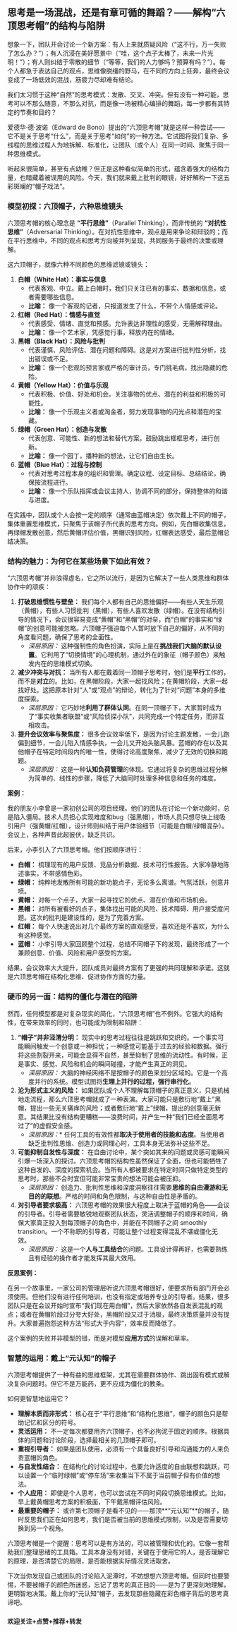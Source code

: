 ## 思考是一场混战，还是有章可循的舞蹈？——解构“六顶思考帽”的结构与陷阱

想象一下，团队开会讨论一个新方案：有人上来就质疑风险（“这不行，万一失败了怎么办？”）；有人沉浸在美好愿景中（“哇，这个点子太棒了，未来一片光明！”）；有人则纠结于零散的细节（“等等，我们的人力够吗？预算有吗？”）。每个人都急于表达自己的观点，思维像脱缰的野马，在不同的方向上狂奔，最终会议变成了一场低效的混战，筋疲力尽却难有结论。

我们太习惯于这种“自然”的思考模式：发散、交叉、冲突。但有没有一种可能，思考可以不那么随意，不那么对抗，而是像一场被精心编排的舞蹈，每一步都有其特定的节奏和目的？

爱德华·德·波诺（Edward de Bono）提出的“六顶思考帽”就是这样一种尝试——它不是关于思考“什么”，而是关于思考“如何”的一种方法。它试图将我们复杂、多线程的思维过程人为地拆解、标准化，让团队（或个人）在同一时间、聚焦于同一种思维模式。

听起来很简单，甚至有点幼稚？但正是这种看似简单的形式，蕴含着强大的结构力量，也暗藏着被误用的风险。今天，我们就来戴上批判的眼镜，好好解构一下这五彩斑斓的“帽子戏法”。

### 模型初探：六顶帽子，六种思维镜头

六顶思考帽的核心理念是 **“平行思维”**（Parallel Thinking），而非传统的 **“对抗性思维”**（Adversarial Thinking）。在对抗性思维中，观点是用来争论和辩驳的；而在平行思维中，不同的观点和思考方向被并列呈现，共同服务于最终的决策或理解。

这六顶帽子，就像六种不同颜色的思维滤镜或镜头：

1.  **白帽（White Hat）：事实与信息**
    * 代表客观、中立。戴上白帽时，我们只关注已有的事实、数据和信息，或者需要哪些信息。
    * **比喻：** 像一个客观的记者，只报道发生了什么，不带个人情感或评论。
2.  **红帽（Red Hat）：情感与直觉**
    * 代表感受、情绪、直觉和预感。允许表达非理性的感受，无需解释理由。
    * **比喻：** 像一个艺术家，凭感觉行事，释放内在的情绪。
3.  **黑帽（Black Hat）：风险与批判**
    * 代表谨慎、风险评估、潜在问题和障碍。这是对方案进行批判性分析，找出错误或不足。
    * **比喻：** 像一个悲观的预言家或严格的审计员，专门挑毛病，找出隐藏的危险。
4.  **黄帽（Yellow Hat）：价值与乐观**
    * 代表积极、价值、好处和机会。关注事物的优点、潜在的利益和积极的可能性。
    * **比喻：** 像一个乐观主义者或淘金者，努力发现事物的闪光点和潜在的宝藏。
5.  **绿帽（Green Hat）：创造与发散**
    * 代表创意、可能性、新的想法和替代方案。鼓励跳出框框思考，进行创新。
    * **比喻：** 像一个园丁，播种新的想法，让它们自由生长。
6.  **蓝帽（Blue Hat）：过程与控制**
    * 代表对思考过程本身的组织和管理。确定议程、设定目标、总结结论，确保按流程进行。
    * **比喻：** 像一个乐队指挥或会议主持人，协调不同的部分，保持整体的和谐与进度。

在实践中，团队或个人会按一定的顺序（通常由蓝帽决定）依次戴上不同的帽子，集体重置思维模式，只聚焦于该帽子所代表的思考方向。例如，先白帽收集信息，再绿帽发散创意，然后黄帽评估价值，黑帽识别风险，红帽表达感受，最后蓝帽总结决策。

### 结构的魅力：为何它在某些场景下如此有效？

“六顶思考帽”并非浪得虚名，它之所以流行，是因为它解决了一些人类思维和群体协作中的顽疾：

1.  **打破思维惯性与壁垒：** 我们每个人都有自己的思维偏好——有些人天生乐观（黄帽），有些人习惯批判（黑帽），有些人喜欢发散（绿帽）。在没有结构引导的情况下，会议很容易变成“黄帽”和“黑帽”的对垒，而“白帽”的事实和“绿帽”的创意可能被忽略。六顶帽子强迫每个人暂时放下自己的偏好，从不同的角度看问题，确保了思考的全面性。
    * *深层原因：* 这种强制性的角色扮演，实际上是在**挑战我们大脑的默认设置**。它利用了“切换情境”的心理机制，通过外在的象征（帽子颜色）来触发内在的思维模式切换。
2.  **减少冲突与对抗：** 当所有人都在戴着同一顶帽子思考时，他们是**平行**工作的，而不是**对立**的。比如，在黑帽阶段，大家一起找风险；在黄帽阶段，大家一起找好处。这把原本针对“人”或“观点”的辩论，转化为了针对“问题”本身的多维度探索。
    * *深层原因：* 它巧妙地**利用了群体认同**。在同一顶帽子下，大家暂时成为了“事实收集者联盟”或“风险侦探小队”，共同完成一个特定任务，而非互相攻击。
3.  **提升会议效率与聚焦度：** 很多会议效率低下，是因为讨论主题发散，一会儿跑偏到细节，一会儿陷入情感争执，一会儿又开始头脑风暴。蓝帽的存在以及其他帽子在特定时间段内的唯一性，使得讨论高度聚焦，减少了无效的切换和跑题。
    * *深层原因：* 这是一种**认知负荷管理**的体现。它通过将复杂的思维过程分解为简单的、线性的步骤，降低了大脑同时处理多种信息和任务的难度。

**案例：**

我的朋友小李曾是一家初创公司的项目经理。他们的团队在讨论一个新功能时，总是陷入僵局。技术人员担心实现难度和bug（强黑帽），市场人员只想尽快上线吸引用户（强黄帽/红帽），设计师则纠结于用户体验细节（可能是白帽/绿帽混杂）。会议上，各种声音此起彼伏，缺乏共识。

后来，小李引入了六顶思考帽。他们按顺序进行：

* **白帽：** 梳理现有的用户反馈、竞品分析数据、技术可行性报告。大家冷静地陈述事实，不带感情色彩。
* **绿帽：** 纯粹地发散所有可能的新功能点子，无论多么离谱。气氛活跃，创意井喷。
* **黄帽：** 对每一个点子，大家一起寻找它的优点、潜在价值和市场机会。
* **黑帽：** 对所有被看好的点子，集体找出可能的风险、技术障碍、用户接受度问题。这次的批判是建设性的，是为了完善方案。
* **红帽：** 每个人快速说出对几个最终方案的直观感受，喜欢还是不喜欢，为什么有这种感觉。
* **蓝帽：** 小李引导大家回顾整个过程，总结不同帽子下的发现，最终形成了一个兼顾创意、价值、风险和用户感受的方案。

结果，会议效率大大提升，团队成员对最终方案有了更强的共同理解和承诺。这就是六顶思考帽在结构化思维、促进协作方面的力量。

### 硬币的另一面：结构的僵化与潜在的陷阱

然而，任何模型都是对复杂现实的简化，“六顶思考帽”也不例外。它强大的结构性，在带来效率的同时，也可能成为限制和陷阱：

1.  **“帽子”并非泾渭分明：** 现实中的思考过程往往是跳跃和交织的。一个事实可能瞬间触发一个创意或一种担忧；一种感觉可能基于过去的经验和数据。强行将这些割裂开来，可能会显得不自然，甚至抑制了思维的流动性。有时候，正是事实、感觉、风险和机会的瞬间碰撞，才能产生真正的洞见。
    * *深层原因：* 大脑的神经网络不是按帽子的颜色来划分区域的。它是一个高度并行的系统。模型试图将**生理上并行的过程，强行串行化**。
2.  **沦为形式主义的风险：** 如果团队或个人不理解每顶帽子的真正意义，只是机械地走流程，那么六顶思考帽就成了一种表演。大家可能只是敷衍地“戴上”黑帽，提出一些无关痛痒的风险；或者敷衍地“戴上”绿帽，提出的创意毫无新意。其结果比没有结构更糟糕——浪费时间，并产生一种“我们已经全面思考过了”的虚假安全感。
    * *深层原因：** 任何工具的有效性都**取决于使用者的技能和态度**。当使用者缺乏批判性思维、创造力或同理心时，工具本身无法弥补这些不足。
3.  **可能抑制自发性与深度：** 在自由讨论中，某个突如其来的问题或灵感可能瞬间引爆一场深入的探讨。六顶思考帽的结构性虽然保证了全面，但也可能牺牲了这种自发的、深度的探索机会。当所有人都被要求在特定时间只做特定类型的思考时，那些不合时宜但可能非常宝贵的想法可能会被压抑。
    * *深层原因：* 创造力、批判性思维和深度洞察往往需要**思维的自由漫游和无目的的联想**。严格的时间和角色限制，与这种自由性是矛盾的。
4.  **对引导者要求极高：** 六顶思考帽的效果很大程度上取决于蓝帽的角色——会议的引导者。引导者需要敏锐地观察团队状态，灵活调整帽子的顺序和时间，确保大家真正投入到每顶帽子的角色中，并能在不同帽子之间 smoothly transition。一个不称职的引导者，可能让整个过程变得混乱不堪或僵化无效。
    * *深层原因：* 这是一个**人与工具结合**的问题。工具设计得再好，也需要熟练且有经验的操作者才能发挥其最大效用。

**反思案例：**

在另一个故事里，一家公司的管理层听说六顶思考帽很好，便要求所有部门开会必须使用。但他们没有进行任何培训，也没有指定或培养专业的引导者。结果，很多团队只是在会议开始时宣布“我们现在用白帽”，然后大家依然各自发表混乱的观点；或者在黄帽阶段过分夸大好处，黑帽阶段又过于消极，最终决策质量并没有提升。大家普遍抱怨这种方法“形式大于内容”，效率反而降低了。

这个案例的失败并非模型的错，而是对模型**应用方式**的误解和草率。

### 智慧的运用：戴上“元认知”的帽子

六顶思考帽提供了一种有益的思维框架，尤其在需要群体协作、跳出固有模式或解决复杂问题时。但它不是万能药，更不应成为僵化的教条。

如何更智慧地运用它？

* **理解本质而非形式：** 核心在于“平行思维”和“结构化思维”，帽子的颜色只是帮助记忆和区分的符号。
* **灵活运用：** 不一定每次都要用齐六顶帽子，也不必拘泥于固定的顺序。根据具体的问题和讨论阶段，选择最相关的几顶帽子即可。
* **重视引导者：** 如果是团队使用，必须有一个具备良好引导和沟通能力的人来负责蓝帽的角色。
* **与自发性结合：** 在结构化的讨论过程中，也要允许适度的自由联想和跳跃，可以设置一个“临时绿帽”或“停车场”来收集当下不属于当前帽子但有价值的想法。
* **个人应用：** 即使是个人思考，也可以尝试在不同时间段切换思维模式。比如，早上戴黄帽思考方案的积极面，下午戴黑帽评估风险。
* **最重要的帽子：** 或许第七顶帽子是看不见的——那顶**“元认知”**的帽子，随时反思我们正在如何思考，我们是否被当前的思维模式限制，以及是否需要切换到另一个视角。

六顶思考帽是一个提醒：思考可以是有方法的，可以被管理和优化的。它像一套帮助我们整理思绪的工具箱。工具本身没有对错，关键在于使用它的人，是否理解它的原理，是否清楚它的局限，是否能根据实际情况灵活取舍。

下次当你发现自己或团队的讨论陷入泥潭时，不妨想想六顶思考帽。但同时也要警惕，不要被帽子的颜色所迷惑，忘记了思考的真正目的——是为了更深刻地理解，更明智地决策。戴上你的“元认知”帽子，去发现那些隐藏在彩色帽子背后的思考真谛吧。

###

**欢迎关注+点赞+推荐+转发**
